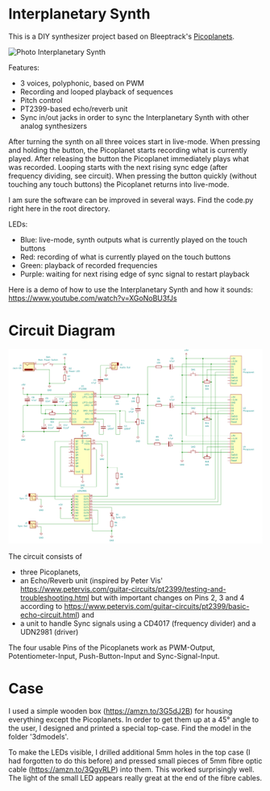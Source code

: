 # Interplanetary Synth

This is a DIY synthesizer project based on Bleeptrack's [Picoplanets](https://github.com/bleeptrack/Picoplanet).

![Photo Interplanetary Synth](photos/photo2.png)

Features:
- 3 voices, polyphonic, based on PWM
- Recording and looped playback of sequences
- Pitch control
- PT2399-based echo/reverb unit
- Sync in/out jacks in order to sync the Interplanetary Synth with other analog synthesizers

After turning the synth on all three voices start in live-mode. When pressing and holding the button, the Picoplanet starts recording what is currently played. After releasing the button the Picoplanet immediately plays what was recorded. Looping starts with the next rising sync edge (after frequency dividing, see circuit). When pressing the button quickly (without touching any touch buttons) the Picoplanet returns into live-mode.

I am sure the software can be improved in several ways. Find the code.py right here in the root directory.

LEDs:
- Blue: live-mode, synth outputs what is currently played on the touch buttons
- Red: recording of what is currently played on the touch buttons
- Green: playback of recorded frequencies
- Purple: waiting for next rising edge of sync signal to restart playback

Here is a demo of how to use the Interplanetary Synth and how it sounds: https://www.youtube.com/watch?v=XGoNoBU3fJs

# Circuit Diagram

![Circuit Diagram of the Interplanetary Synth](circuit.png)

The circuit consists of
- three Picoplanets,
- an Echo/Reverb unit (inspired by Peter Vis' https://www.petervis.com/guitar-circuits/pt2399/testing-and-troubleshooting.html but with important changes on Pins 2, 3 and 4 according to https://www.petervis.com/guitar-circuits/pt2399/basic-echo-circuit.html) and
- a unit to handle Sync signals using a CD4017 (frequency divider) and a UDN2981 (driver)

The four usable Pins of the Picoplanets work as PWM-Output, Potentiometer-Input, Push-Button-Input and Sync-Signal-Input.

# Case

I used a simple wooden box (https://amzn.to/3G5dJ2B) for housing everything except the Picoplanets. In order to get them up at a 45° angle to the user, I designed and printed a special top-case. Find the model in the folder '3dmodels'.

To make the LEDs visible, I drilled additional 5mm holes in the top case (I had forgotten to do this before) and pressed small pieces of 5mm fibre optic cable (https://amzn.to/3QgvRLP) into them. This worked surprisingly well. The light of the small LED appears really great at the end of the fibre cables.
